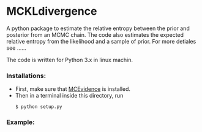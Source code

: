 # MCKLdivergence
A python package to estimate the relative entropy between the prior and posterior from an MCMC chain.
The code also estimates the expected relative entropy from the likelihood and a sample of prior.
For more detiales see ......

The code is written for Python 3.x in linux machin.

### Installations:
+ First, make sure that [MCEvidence](https://github.com/yabebalFantaye/MCEvidence) is installed.
+ Then in a terminal inside this directory, run 
     ```
     $ python setup.py
     ```


### Example:

